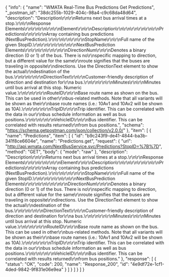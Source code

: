 {
  "info": {
    "name": "WMATA Real-Time Bus Predictions Get Predictions",
    "_postman_id": "38dc255b-1029-404c-98a4-c9c68da48d64",
    "description": "Description\r\n\r\nReturns next bus arrival times at a stop.\r\n\r\nResponse Elements\r\n\r\n\r\n\r\n\r\nElement\r\n\r\nDescription\r\n\r\n\r\n\r\n\r\n\r\nPredictions\r\n\r\n\r\nArray containing bus predictions (NextBusPrediction).\r\n\r\n\r\n\r\n\r\nStopName\r\n\r\nFull name of the given StopID.\r\n\r\n\r\n\r\n\r\n\r\nNextBusPrediction Elements\r\n\r\n\r\n\r\n\r\n\r\nDirectionNum\r\n\r\nDenotes a binary direction (0 or 1) of the bus. There is no\r\nspecific mapping to direction, but a different value for the same\r\nroute signifies that the buses are traveling in opposite\r\ndirections. Use the DirectionText element to show the actual\r\ndestination of the bus.\r\n\r\n\r\n\r\nDirectionText\r\n\r\nCustomer-friendly description of direction and destination for\r\na bus.\r\n\r\n\r\n\r\nMinutes\r\n\r\nMinutes until bus arrival at this stop. Numeric value.\r\n\r\n\r\n\r\nRouteID\r\n\r\nBase route name as shown on the bus. This can be used in other\r\nbus-related methods. Note that all variants will be shown as their\r\nbase route names (i.e.: 10Av1 and 10Av2 will be shown as 10A).\r\n\r\n\r\n\r\nTripID\r\n\r\nTrip identifier. This can be correlated with the data in our\r\nbus schedule information as well as bus positions.\r\n\r\n\r\n\r\nVehicleID\r\n\r\nBus identifier. This can be correlated with results returned\r\nfrom bus positions.",
    "schema": "https://schema.getpostman.com/json/collection/v2.0.0/"
  },
  "item": [
    {
      "name": "Predictions",
      "item": [
        {
          "id": "b9c243f9-de41-4844-ba3b-341f8ce6604e",
          "name": "Predictions.get",
          "request": {
            "url": "http://api.wmata.com/NextBusService.svc/Predictions?StopID=%7B%7D",
            "method": "GET",
            "body": {
              "mode": "raw"
            },
            "description": "Description\r\n\r\nReturns next bus arrival times at a stop.\r\n\r\nResponse Elements\r\n\r\n\r\n\r\n\r\nElement\r\n\r\nDescription\r\n\r\n\r\n\r\n\r\n\r\nPredictions\r\n\r\n\r\nArray containing bus predictions (NextBusPrediction).\r\n\r\n\r\n\r\n\r\nStopName\r\n\r\nFull name of the given StopID.\r\n\r\n\r\n\r\n\r\n\r\nNextBusPrediction Elements\r\n\r\n\r\n\r\n\r\n\r\nDirectionNum\r\n\r\nDenotes a binary direction (0 or 1) of the bus. There is no\r\nspecific mapping to direction, but a different value for the same\r\nroute signifies that the buses are traveling in opposite\r\ndirections. Use the DirectionText element to show the actual\r\ndestination of the bus.\r\n\r\n\r\n\r\nDirectionText\r\n\r\nCustomer-friendly description of direction and destination for\r\na bus.\r\n\r\n\r\n\r\nMinutes\r\n\r\nMinutes until bus arrival at this stop. Numeric value.\r\n\r\n\r\n\r\nRouteID\r\n\r\nBase route name as shown on the bus. This can be used in other\r\nbus-related methods. Note that all variants will be shown as their\r\nbase route names (i.e.: 10Av1 and 10Av2 will be shown as 10A).\r\n\r\n\r\n\r\nTripID\r\n\r\nTrip identifier. This can be correlated with the data in our\r\nbus schedule information as well as bus positions.\r\n\r\n\r\n\r\nVehicleID\r\n\r\nBus identifier. This can be correlated with results returned\r\nfrom bus positions."
          },
          "response": [
            {
              "status": "OK",
              "code": 200,
              "name": "Response_200",
              "id": "4e9df72e-1cf1-4ded-9842-9f831e06e9ea"
            }
          ]
        }
      ]
    }
  ]
}